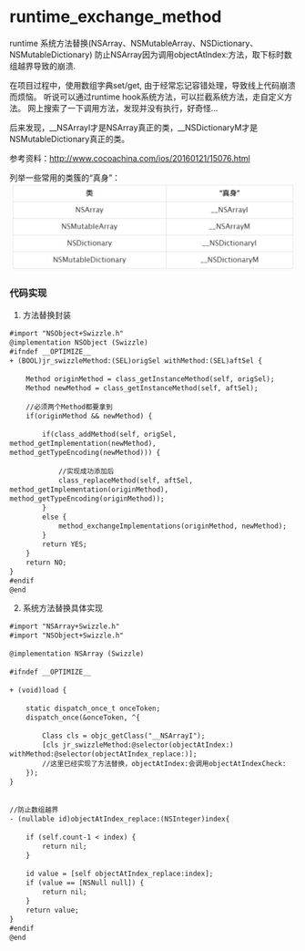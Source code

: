 # runtime_exchange_method
runtime 系统方法替换(NSArray、NSMutableArray、NSDictionary、NSMutableDictionary)
防止NSArray因为调用objectAtIndex:方法，取下标时数组越界导致的崩溃.

在项目过程中，使用数组字典set/get, 由于经常忘记容错处理，导致线上代码崩溃而烦恼。
听说可以通过runtime hook系统方法，可以拦截系统方法，走自定义方法。
网上搜索了一下调用方法，发现并没有执行，好奇怪...

后来发现，__NSArrayI才是NSArray真正的类，__NSDictionaryM才是NSMutableDictionary真正的类。

参考资料：http://www.cocoachina.com/ios/20160121/15076.html

列举一些常用的类簇的“真身”：
![](https://github.com/bjheweihua/runtime_exchange_method/blob/master/demo.png)  

### 代码实现

1. 方法替换封装
```
#import "NSObject+Swizzle.h"
@implementation NSObject (Swizzle)
#ifndef __OPTIMIZE__
+ (BOOL)jr_swizzleMethod:(SEL)origSel withMethod:(SEL)aftSel {
    
    Method originMethod = class_getInstanceMethod(self, origSel);
    Method newMethod = class_getInstanceMethod(self, aftSel);
    
    //必须两个Method都要拿到
    if(originMethod && newMethod) {
        
        if(class_addMethod(self, origSel, method_getImplementation(newMethod), method_getTypeEncoding(newMethod))) {
            
            //实现成功添加后
            class_replaceMethod(self, aftSel, method_getImplementation(originMethod), method_getTypeEncoding(originMethod));
        }
        else {
            method_exchangeImplementations(originMethod, newMethod);
        }
        return YES;
    }
    return NO;
}
#endif
@end
```


2. 系统方法替换具体实现
```
#import "NSArray+Swizzle.h"
#import "NSObject+Swizzle.h"

@implementation NSArray (Swizzle)

#ifndef __OPTIMIZE__

+ (void)load {
    
    static dispatch_once_t onceToken;
    dispatch_once(&onceToken, ^{
        
        Class cls = objc_getClass("__NSArrayI");
        [cls jr_swizzleMethod:@selector(objectAtIndex:) withMethod:@selector(objectAtIndex_replace:)];
        //这里已经实现了方法替换，objectAtIndex:会调用objectAtIndexCheck:
    });
}


//防止数组越界
- (nullable id)objectAtIndex_replace:(NSInteger)index{

    if (self.count-1 < index) {
        return nil;
    }

    id value = [self objectAtIndex_replace:index];
    if (value == [NSNull null]) {
        return nil;
    }
    return value;
}
#endif
@end
```

